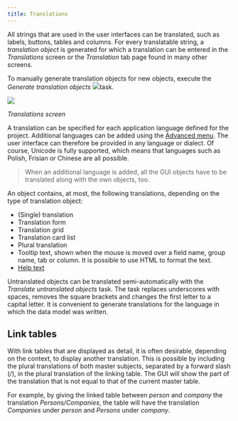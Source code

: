 ```yaml
---
title: Translations
---
```


All strings that are used in the user interfaces can be translated, such as labels, buttons, tables and columns. For every translatable string, a *translation object* is generated for which a translation can be entered in the *Translations* screen or the *Translation* tab page found in many other screens.

To manually generate translation objects for new objects, execute the *Generate translation objects* ![](assets/sf/image214.png)task.

![](assets/sf/translations.png)

*Translations screen*

A translation can be specified for each application language defined for the project. Additional languages can be added using the [Advanced menu](advanced#model). The user interface can therefore be provided in any language or dialect. Of course, Unicode is fully supported, which means that languages such as Polish, Frisian or Chinese are all possible.

>  When an additional language is added, all the GUI objects have to be translated along with the own objects, too.

An object contains, at most, the following translations, depending on the type of translation object:

- (Single) translation
- Translation form
- Translation grid
- Translation card list
- Plural translation
- Tooltip text, shown when the mouse is moved over a field name, group name, tab or column. It is possible to use HTML to format the text.
- [Help text](help)

Untranslated objects can be translated semi-automatically with the *Translate untranslated objects* task. The task replaces underscores with spaces, removes the square brackets and changes the first letter to a capital letter. It is convenient to generate translations for the language in which the data model was written.

## Link tables

With link tables that are displayed as detail, it is often desirable, depending on the context, to display another translation. This is possible by including the plural translations of both master subjects, separated by a forward slash (*/*), in the plural translation of the linking table. The GUI will show the part of the translation that is not equal to that of the current master table.

For example, by giving the linked table between *person* and *company* the translation *Persons/Companies*, the table will have the translation *Companies* under *person* and *Persons* under *company*.